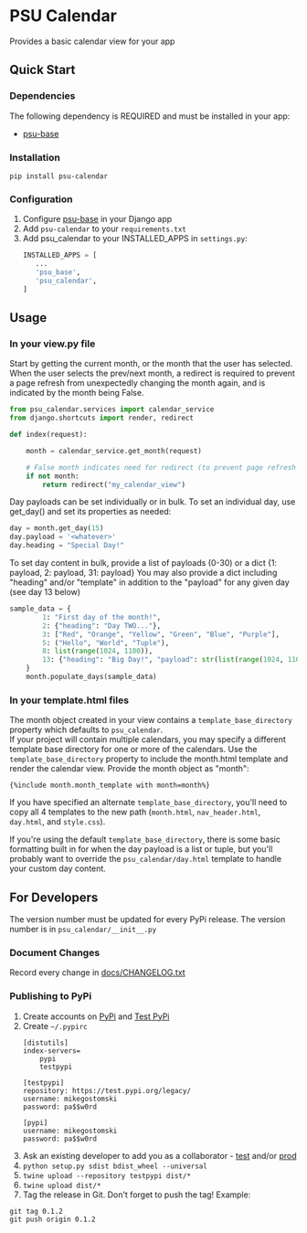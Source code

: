 # PSU Calendar

Provides a basic calendar view for your app

## Quick Start

### Dependencies
The following dependency is REQUIRED and must be installed in your app:
- [psu-base](https://pypi.org/project/psu-base/)

### Installation
```shell script
pip install psu-calendar
```

### Configuration
1. Configure [psu-base](https://pypi.org/project/psu-base/) in your Django app
1. Add `psu-calendar` to your `requirements.txt`
1. Add psu_calendar to your INSTALLED_APPS in `settings.py`:
    ```python
    INSTALLED_APPS = [
       ...
       'psu_base',
       'psu_calendar',
    ]
    ```

## Usage

### In your view.py file
Start by getting the current month, or the month that the user has selected. 
When the user selects the prev/next month, a redirect is required to prevent a page refresh from 
unexpectedly changing the month again, and is indicated by the month being False.
```python
from psu_calendar.services import calendar_service
from django.shortcuts import render, redirect

def index(request):

    month = calendar_service.get_month(request)

    # False month indicates need for redirect (to prevent page refresh from changing month again)
    if not month:
        return redirect("my_calendar_view")
```

Day payloads can be set individually or in bulk.  To set an individual day, use get_day() and set its properties as needed:
```python
day = month.get_day(15)
day.payload = '<whatever>'
day.heading = "Special Day!"
```
To set day content in bulk, provide a list of payloads (0-30) or a dict {1: payload, 2: payload, 31: payload}
You may also provide a dict including "heading" and/or "template" in addition to the "payload" for any given day (see day 13 below)
```python
sample_data = {
        1: "First day of the month!",
        2: {"heading": "Day TWO..."},
        3: ["Red", "Orange", "Yellow", "Green", "Blue", "Purple"],
        5: ("Hello", "World", "Tuple"),
        8: list(range(1024, 1100)),
        13: {"heading": "Big Day!", "payload": str(list(range(1024, 1100)))},
    }
    month.populate_days(sample_data)
```
### In your template.html files
The month object created in your view contains a `template_base_directory` property which defaults to `psu_calendar`.  
If your project will contain multiple calendars, you may specify a different template base directory for one or more 
of the calendars.  Use the `template_base_directory` property to include the month.html template and render the calendar
view.  Provide the month object as "month":
```
{%include month.month_template with month=month%}
```
If you have specified an alternate `template_base_directory`, you'll need to copy all 4 templates to the new path
(`month.html`, `nav_header.html`, `day.html`, and `style.css`).  

If you're using the default `template_base_directory`, there is some basic formatting built in for when the day payload 
is a list or tuple, but you'll probably want to override the `psu_calendar/day.html` template to handle your custom 
day content.


## For Developers
The version number must be updated for every PyPi release.
The version number is in `psu_calendar/__init__.py`

### Document Changes
Record every change in [docs/CHANGELOG.txt](docs/CHANGELOG.txt)

### Publishing to PyPi
1. Create accounts on [PyPi](https://pypi.org/account/register/) and [Test PyPi](https://test.pypi.org/account/register/)
1. Create `~/.pypirc`
    ```
    [distutils]
    index-servers=
        pypi
        testpypi
    
    [testpypi]
    repository: https://test.pypi.org/legacy/
    username: mikegostomski
    password: pa$$w0rd
    
    [pypi]
    username: mikegostomski
    password: pa$$w0rd
    ```
1. Ask an existing developer to add you as a collaborator - [test](https://test.pypi.org/manage/project/psu-calendar/collaboration/) and/or [prod](https://pypi.org/manage/project/psu-calendar/collaboration/)
1. `python setup.py sdist bdist_wheel --universal`
1. `twine upload --repository testpypi dist/*`
1. `twine upload dist/*`
1. Tag the release in Git.  Don't forget to push the tag!
Example:
```shell script
git tag 0.1.2
git push origin 0.1.2 
```